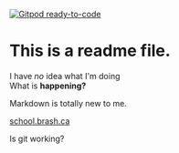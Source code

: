 [![Gitpod ready-to-code](https://img.shields.io/badge/Gitpod-ready--to--code-blue?logo=gitpod)](https://gitpod.io/#https://github.com/MisterBrash/sumjs)

# This is a readme file.

I have *no* idea what I'm doing  
What is **happening?**

Markdown is totally new to me.

[school.brash.ca](https://school.brash.ca)

Is git working?

